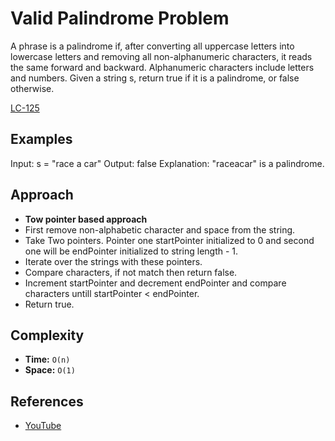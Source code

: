 # Valid Palindrome Problem
A phrase is a palindrome if, after converting all uppercase letters into lowercase letters and removing all non-alphanumeric characters, it reads the same forward and backward. Alphanumeric characters include letters and numbers.
Given a string s, return true if it is a palindrome, or false otherwise.

[LC-125](https://leetcode.com/problems/valid-palindrome/)

## Examples
Input: s = "race a car"
Output: false
Explanation: "raceacar" is a palindrome.


## Approach 
- **Tow pointer based approach**
- First remove non-alphabetic character and space from the string.
- Take Two pointers. Pointer one startPointer initialized to 0 and second one will be endPointer initialized to string length - 1.
- Iterate over the strings with these pointers.
- Compare characters, if not match then return false.
- Increment startPointer and decrement endPointer and compare characters untill startPointer < endPointer.
- Return true.

## Complexity

- **Time:** `O(n)`
- **Space:** `O(1)`

## References

- [YouTube](https://www.youtube.com/watch?v=3jjptAxlivQ)
